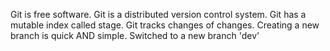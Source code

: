 Git is free software.
Git is a distributed version control system.
Git has a mutable index called stage.
Git tracks changes of changes.
Creating a new branch is quick AND simple.
Switched to a new branch 'dev'
